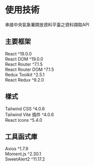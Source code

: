 # 使用技術  

串接中央氣象署開放資料平臺之資料擷取API  

## 主要框架  

React ^19.0.0  
React DOM ^19.0.0  
React Router ^7.1.5  
React Router DOM ^7.1.5  
Redux Toolkit ^2.5.1  
React Redux ^9.2.0  

## 樣式  

Tailwind CSS ^4.0.6  
Tailwind Vite 插件 ^4.0.6  
React Icons ^5.4.0  

## 工具函式庫  
  
Axios ^1.7.9  
Moment.js ^2.30.1  
SweetAlert2 ^11.17.2  
